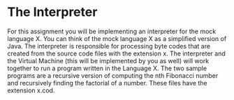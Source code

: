 # The Interpreter

For this assignment you will be implementing an interpreter for the mock language X. You can
think of the mock language X as a simplified version of Java. The interpreter is responsible
for processing byte codes that are created from the source code files with the extension
x. The interpreter and the Virtual Machine (this will be implemented by you as well) will
work together to run a program written in the Language X. The two sample programs are a
recursive version of computing the nth Fibonacci number and recursively finding the factorial
of a number. These files have the extension x.cod.
